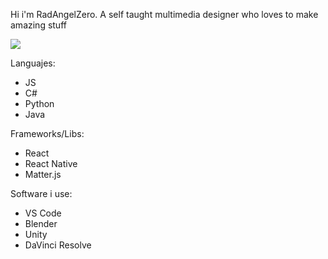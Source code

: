 Hi i'm RadAngelZero.
A self taught multimedia designer who loves to make amazing stuff

![](https://komarev.com/ghpvc/?username=your-github-username&color=#ffd700)

Languajes:
- JS
- C#
- Python
- Java

Frameworks/Libs:
- React
- React Native
- Matter.js

Software i use:
- VS Code
- Blender
- Unity
- DaVinci Resolve

<!---
RadAngelZero/RadAngelZero is a ✨ special ✨ repository because its `README.md` (this file) appears on your GitHub profile.
You can click the Preview link to take a look at your changes.
--->
